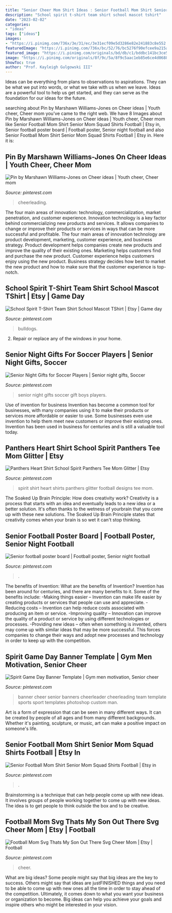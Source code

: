 ```yaml
---
title: "Senior Cheer Mom Shirt Ideas : Senior Football Mom Shirt Senior Mom Squad Shirts Football"
description: "School spirit t-shirt team shirt school mascot tshirt"
date: "2023-02-02"
categories:
- "ideas"
tags: ["ideas"]
images:
- "https://i.pinimg.com/736x/3e/31/ec/3e31ecf09e5d3286e82e241883c8e552.jpg"
featuredImage: "https://i.pinimg.com/736x/bc/52/76/bc5276f90efcee9a215a28279b4ca661.jpg"
featured_image: "https://i.pinimg.com/originals/bd/db/c1/bddbc141bc3ce5aa50f0aa287639d625.jpg"
image: "https://i.pinimg.com/originals/8f/9c/5a/8f9c5aac1eb85e6ce4d06887006b1724.jpg"
ShowToc: true
author: "Prof. Kayleigh Gulgowski III"
---
```



Ideas can be everything from plans to observations to aspirations. They can be what we put into words, or what we take with us when we leave. Ideas are a powerful tool to help us get started, and they can serve as the foundation for our ideas for the future.

	

		
searching about Pin by Marshawn Williams-Jones on Cheer ideas | Youth cheer, Cheer mom you've came to the right web. We have 8 Images about Pin by Marshawn Williams-Jones on Cheer ideas | Youth cheer, Cheer mom like Senior Football Mom Shirt Senior Mom Squad Shirts Football | Etsy in, Senior football poster board | Football poster, Senior night football and also Senior Football Mom Shirt Senior Mom Squad Shirts Football | Etsy in. Here it is:
		
    
## Pin By Marshawn Williams-Jones On Cheer Ideas | Youth Cheer, Cheer Mom

<img loading=lazy src="https://i.pinimg.com/originals/bd/db/c1/bddbc141bc3ce5aa50f0aa287639d625.jpg" onerror="this.onerror=null;this.src='https://tse4.mm.bing.net/th?id=OIP.A-N4YKVcG-c_IUMf4MKSLAHaJ4&amp;pid=15.1';" alt="Pin by Marshawn Williams-Jones on Cheer ideas | Youth cheer, Cheer mom">

_Source: pinterest.com_

>cheerleading. 

	

The four main areas of innovation: technology, commercialization, market penetration, and customer experience.
Innovation technology is a key factor behind commercializing new products and services. It allows companies to change or improve their products or services in ways that can be more successful and profitable. The four main areas of innovation technology are product development, marketing, customer experience, and business strategy. Product development helps companies create new products and improve the quality of their existing ones. Marketing helps customers find and purchase the new product. Customer experience helps customers enjoy using the new product. Business strategy decides how best to market the new product and how to make sure that the customer experience is top-notch.

    
## School Spirit T-Shirt Team Shirt School Mascot TShirt | Etsy | Game Day

<img loading=lazy src="https://i.pinimg.com/originals/84/a5/4f/84a54f9ea1335c00fffcb2380746ee74.jpg" onerror="this.onerror=null;this.src='https://tse4.mm.bing.net/th?id=OIP.8Tb1HQemcmucOdRautw6hgHaJ3&amp;pid=15.1';" alt="School Spirit T-Shirt Team Shirt School Mascot TShirt | Etsy | Game day">

_Source: pinterest.com_

>bulldogs. 

	

2. Repair or replace any of the windows in your home.

    
## Senior Night Gifts For Soccer Players | Senior Night Gifts, Soccer

<img loading=lazy src="https://i.pinimg.com/originals/72/05/74/7205744efd7d432ae24c2b35e281608b.jpg" onerror="this.onerror=null;this.src='https://tse4.mm.bing.net/th?id=OIP.JbL6hOufomguspSBVZzAVwHaF0&amp;pid=15.1';" alt="Senior Night Gifts for Soccer Players | Senior night gifts, Soccer">

_Source: pinterest.com_

>senior night gifts soccer gift boys players. 

	

Use of invention for business
Invention has become a common tool for businesses, with many companies using it to make their products or services more affordable or easier to use. Some businesses even use invention to help them meet new customers or improve their existing ones. Invention has been used in business for centuries and is still a valuable tool today.

    
## Panthers Heart Shirt School Spirit Panthers Tee Mom Glitter | Etsy

<img loading=lazy src="https://i.pinimg.com/736x/3e/31/ec/3e31ecf09e5d3286e82e241883c8e552.jpg" onerror="this.onerror=null;this.src='https://tse4.mm.bing.net/th?id=OIP.e0EfP8MOZj4u03wfGzebbQHaHM&amp;pid=15.1';" alt="Panthers Heart Shirt School Spirit Panthers Tee Mom Glitter | Etsy">

_Source: pinterest.com_

>spirit shirt heart shirts panthers glitter football designs tee mom. 

	

The Soaked Up Brain Principle: How does creativity work?
Creativity is a process that starts with an idea and eventually leads to a new idea or a better solution. It's often thanks to the wetness of yourbrain that you come up with these new solutions. The Soaked Up Brain Principle states that creativity comes when your brain is so wet it can't stop thinking.

    
## Senior Football Poster Board | Football Poster, Senior Night Football

<img loading=lazy src="https://i.pinimg.com/originals/8f/9c/5a/8f9c5aac1eb85e6ce4d06887006b1724.jpg" onerror="this.onerror=null;this.src='https://tse2.mm.bing.net/th?id=OIP.QtPu-X55iowiv7qc6wkiUwHaNK&amp;pid=15.1';" alt="Senior football poster board | Football poster, Senior night football">

_Source: pinterest.com_

>. 

	

The benefits of Invention: What are the benefits of Invention?
Invention has been around for centuries, and there are many benefits to it. Some of the benefits include: 
-Making things easier – Invention can make life easier by creating products or services that people can use and appreciate. 
-Reducing costs – Invention can help reduce costs associated with producing an item or service. 
-Improving quality – Innovation can improve the quality of a product or service by using different technologies or processes. 
-Providing new ideas – often when something is invented, others may come up with similar ideas that may be more successful. This forces companies to change their ways and adopt new processes and technology in order to keep up with the competition.

    
## Spirit Game Day Banner Template | Gym Men Motivation, Senior Cheer

<img loading=lazy src="https://i.pinimg.com/736x/46/91/4f/46914f4c8951d8abdd70a69d062cd575--banner-template-banner-ideas.jpg" onerror="this.onerror=null;this.src='https://tse3.mm.bing.net/th?id=OIP.ipVi1xQ_yEQSRpDJK4TIvAAAAA&amp;pid=15.1';" alt="Spirit Game Day Banner Template | Gym men motivation, Senior cheer">

_Source: pinterest.com_

>banner cheer senior banners cheerleader cheerleading team template sports sport templates photoshop custom man. 

	

Art is a form of expression that can be seen in many different ways. It can be created by people of all ages and from many different backgrounds. Whether it's painting, sculpture, or music, art can make a positive impact on someone's life.

    
## Senior Football Mom Shirt Senior Mom Squad Shirts Football | Etsy In

<img loading=lazy src="https://i.pinimg.com/736x/bc/52/76/bc5276f90efcee9a215a28279b4ca661.jpg" onerror="this.onerror=null;this.src='https://tse4.mm.bing.net/th?id=OIP.OVxpYBWgEwI-15HrIZzzYQHaGM&amp;pid=15.1';" alt="Senior Football Mom Shirt Senior Mom Squad Shirts Football | Etsy in">

_Source: pinterest.com_

>. 

	

Brainstorming is a technique that can help people come up with new ideas. It involves groups of people working together to come up with new ideas. The idea is to get people to think outside the box and to be creative.

    
## Football Mom Svg Thats My Son Out There Svg Cheer Mom | Etsy | Football

<img loading=lazy src="https://i.pinimg.com/736x/49/1e/0f/491e0f1ec62f2bca6da5df075d4451f5.jpg" onerror="this.onerror=null;this.src='https://tse1.mm.bing.net/th?id=OIP.sYfmKiTXRbLWacX1gS8X-AHaF4&amp;pid=15.1';" alt="Football Mom Svg Thats My Son Out There Svg Cheer Mom | Etsy | Football">

_Source: pinterest.com_

>cheer. 

	

What are big ideas?
Some people might say that big ideas are the key to success. Others might say that ideas are justFINISHED things and you need to be able to come up with new ones all the time in order to stay ahead of the competition. Ultimately, it comes down to what you want your business or organization to become. Big ideas can help you achieve your goals and inspire others who might be interested in your vision.

